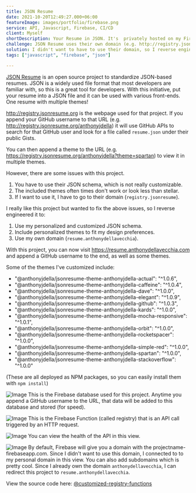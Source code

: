 ```yaml
---
title: JSON Resume
date: 2021-10-20T12:49:27.000+06:00
featureImage: images/portfolio/firebase.png
service: API, Javascript, Firebase, CI/CD
client: Myself
shortDescription: Your Resume in JSON. It's  privately hosted on my Firebase domain.
challenge: JSON Resume uses their own domain (e.g. http://registry.jsonresume.org/anthonyjdella). In order to use it, you have to use their own 'jsonresume' domain. 
solution: I didn't want to have to use their domain, so I reverse engineered their project to host it on resume.anthonydellavecchia.com
tags: ["javascript", "firebase", "json"]

---
```


[JSON Resume](https://jsonresume.org/) is an open source project to standardize JSON-based resumes. JSON is a widely used file format that most developers are familiar with, so this is a great tool for developers. With this initiative, put your resume into a JSON file and it can be used with various front-ends. One resume with multiple themes!

http://registry.jsonresume.org is the webpage used for that project. If you append your GitHub username to that URL (e.g. http://registry.jsonresume.org/anthonyjdella) it will use GitHub APIs to search for that GitHub user and look for a file called `resume.json` under their public Gists.

You can then append a theme to the URL (e.g. https://registry.jsonresume.org/anthonyjdella?theme=spartan) to view it in multiple themes.

However, there are some issues with this project.

1. You have to use their JSON schema, which is not really customizable.
2. The included themes often times don't work or look less than stellar.
3. If I want to use it, I have to go to their domain (`registry.jsonresume`).

I really like this project but wanted to fix the above issues, so I reverse engineered it to: 

1. Use my personalized and customized JSON schema.
2. Include personalized themes to fit my design preferences.
3. Use my own domain (`resume.anthonydellavecchia`).

With this project, you can now visit https://resume.anthonydellavecchia.com and append a GitHub username to the end, as well as some themes.

Some of the themes I've customized include:

* "@anthonyjdella/jsonresume-theme-anthonyjdella-actual": "^1.0.6",
* "@anthonyjdella/jsonresume-theme-anthonyjdella-caffeine": "^1.0.4",
* "@anthonyjdella/jsonresume-theme-anthonyjdella-dave": "^1.0.0",
* "@anthonyjdella/jsonresume-theme-anthonyjdella-elegant": "^1.0.9",
* "@anthonyjdella/jsonresume-theme-anthonyjdella-github": "^1.0.3",
* "@anthonyjdella/jsonresume-theme-anthonyjdella-kards": "^1.0.0",
* "@anthonyjdella/jsonresume-theme-anthonyjdella-mocha-responsive": "^1.0.1",
* "@anthonyjdella/jsonresume-theme-anthonyjdella-orbit": "^1.0.0",
* "@anthonyjdella/jsonresume-theme-anthonyjdella-rocketspacer": "^1.0.0",
* "@anthonyjdella/jsonresume-theme-anthonyjdella-simple-red": "^1.0.0",
* "@anthonyjdella/jsonresume-theme-anthonyjdella-spartan": "^1.0.0",
* "@anthonyjdella/jsonresume-theme-anthonyjdella-stackoverflow": "^1.0.0"

(These are all deployed as NPM packages, so you can easily install them with `npm install`)

![Image](/images/portfolio/firebase-db.png)
This is the Firebase database used for this project. Anytime you append a GitHub username to the URL, that data will be added to this database and stored (for speed).

![Image](/images/portfolio/firebase-functions.png)
This is the Firebase Function (called registry) that is an API call triggered by an HTTP request. 

![Image](/images/portfolio/firebase-functions-2.png)
You can view the health of the API in this view.

![Image](/images/portfolio/firebase-hosting.png)
By default, Firebase will give you a domain with the projectname-firebaseapp.com. Since I didn't want to use this domain, I connected to to my personal domain in this view. You can also add subdomains which is pretty cool. Since I already own the domain `anthonydellavecchia`, I can redirect this project to `resume.anthonydellavecchia`.


View the source code here: [@customized-registry-functions](https://github.com/anthonyjdella/customized-registry-functions)
